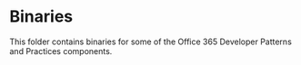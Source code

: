 # Binaries #

This folder contains binaries for some of the Office 365 Developer Patterns and Practices components.

